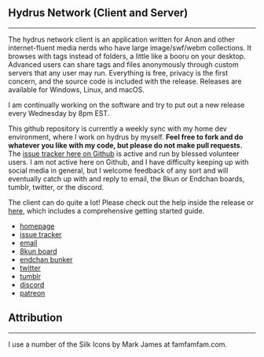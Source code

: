 ## Hydrus Network (Client and Server)
------------------------------------------------------------------------------------------------------------------------------------------------------------

The hydrus network client is an application written for Anon and other internet-fluent media nerds who have large image/swf/webm collections. It browses with tags instead of folders, a little like a booru on your desktop. Advanced users can share tags and files anonymously through custom servers that any user may run. Everything is free, privacy is the first concern, and the source code is included with the release. Releases are available for Windows, Linux, and macOS.

I am continually working on the software and try to put out a new release every Wednesday by 8pm EST.

This github repository is currently a weekly sync with my home dev environment, where I work on hydrus by myself. **Feel free to fork and do whatever you like with my code, but please do not make pull requests.** The [issue tracker here on Github](https://github.com/hydrusnetwork/hydrus/issues) is active and run by blessed volunteer users. I am not active here on Github, and I have difficulty keeping up with social media in general, but I welcome feedback of any sort and will eventually catch up with and reply to email, the 8kun or Endchan boards, tumblr, twitter, or the discord.

The client can do quite a lot! Please check out the help inside the release or [here](http://hydrusnetwork.github.io/hydrus/help), which includes a comprehensive getting started guide.

* [homepage](http://hydrusnetwork.github.io/hydrus/)
* [issue tracker](https://github.com/hydrusnetwork/hydrus/issues)
* [email](mailto:hydrus.admin@gmail.com)
* [8kun board](https://8kun.top/hydrus/index.html)
* [endchan bunker](https://endchan.net/hydrus/)
* [twitter](https://twitter.com/hydrusnetwork)
* [tumblr](http://hydrus.tumblr.com/)
* [discord](https://discord.gg/wPHPCUZ)
* [patreon](https://www.patreon.com/hydrus_dev)

## Attribution
-----------------------------------------------------------------------------------------------------------------------------------------------------------------------------

I use a number of the Silk Icons by Mark James at famfamfam.com.
